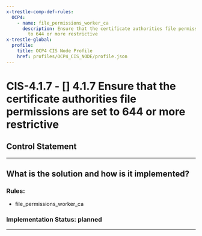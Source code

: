 ```yaml
---
x-trestle-comp-def-rules:
  OCP4:
    - name: file_permissions_worker_ca
      description: Ensure that the certificate authorities file permissions are set
        to 644 or more restrictive
x-trestle-global:
  profile:
    title: OCP4 CIS Node Profile
    href: profiles/OCP4_CIS_NODE/profile.json
---
```


# CIS-4.1.7 - \[\] 4.1.7 Ensure that the certificate authorities file permissions are set to 644 or more restrictive

## Control Statement

______________________________________________________________________

## What is the solution and how is it implemented?

<!-- For implementation status enter one of: implemented, partial, planned, alternative, not-applicable -->

<!-- Note that the list of rules under ### Rules: is read-only and changes will not be captured after assembly to JSON -->

<!-- Add control implementation description here for control: CIS-4.1.7 -->

### Rules:

  - file_permissions_worker_ca

### Implementation Status: planned

______________________________________________________________________
